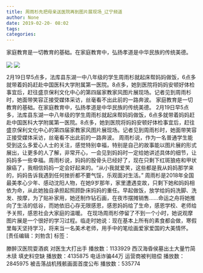 ```yaml
---
title: 周雨杉先把母亲送医院再到图片展现场_辽宁频道
author: None
date: 2019-02-20- 08:02
tags: 
categories: 
---
```

家庭教育是一切教育的基础。在家庭教育中，弘扬孝道是中华民族的传统美德。
<!-- more -->
                
<img align="center" border="0" src="http://p2.ifengimg.com/fck/2019_08/4f0806bb86d77c0_w400_h266.jpg" />
                
<img align="center" border="0" src="http://p2.ifengimg.com/a/2016/0810/204c433878d5cf9size1_w16_h16.png" />
            
2月19日早5点多，法库县东湖一中八年级的学生周雨杉就起床帮妈妈做饭，6点多就带着妈妈赶赴中国医科大学附属第一医院。8点多，她到医院将妈妈安顿好体检事宜后，赶往盛京保利文化中心的第四届家教家风图片展现场。记者见到周雨杉时，她面带笑容正接受媒体采访，丝毫看不出此前的一路奔波。
家庭教育是一切教育的基础。在家庭教育中，弘扬孝道是中华民族的传统美德。
2月19日早5点多，法库县东湖一中八年级的学生周雨杉就起床帮妈妈做饭，6点多就带着妈妈赶赴中国医科大学附属第一医院。8点多，她到医院将妈妈安顿好体检事宜后，赶往盛京保利文化中心的第四届家教家风图片展现场。记者见到周雨杉时，她面带笑容正接受媒体采访，丝毫看不出此前的一路奔波。
周雨杉说，作为一名普通学生能受到这么多爱心人士的关注，感觉特别幸福，特别是自己的故事能以图片展的形式展出，让更多的人了解，非常开心，一会见到妈妈时一定给她讲述具体的细节，让妈妈多一些幸福。周雨杉说，妈妈的股骨头已经好了，现在只剩下红斑狼疮和甲状腺癌了，我相信妈妈一定会好起来的。“从小我就爱笑，这些都是我从妈妈那学来的，妈妈告诉我遇到任何挫折都不要气馁，乐观面对生活。”
周雨杉是2018年全国最美孝心少年、感动沈阳人物，在她9岁那年，家里遭遇变故，只剩下她和妈妈相依为命，从此她独自承担起照顾卧床妈妈的重任。早起做饭，放学给妈妈洗脚、洗发、按摩，为了贴补家用，她还制作钻石画，在夜市摆摊销售……命运之舟将她推向了生活的低谷，而她依旧心存无限感恩，感恩妈妈给了生命，感恩学校、老师给予关照，感恩社会大家庭的温暖。
在现场周雨杉停留了不到一个小时，她说观摩图片展是一个很好的学习过程。临走时她说：现在基本上所有的素食都会做，寒假里每天坚持学习，将来当一名美术老师，用手中的笔绘画爱家爱国的大美情怀。
[责任编辑：刘勃含]
标签：
 
             
滕醉汉医院耍酒疯 对医生大打出手
播放数：1133929
西汉海昏侯墓出土大量竹简木牍 填史料空缺
播放数：4135875
电话诈骗44万 运营商被判赔偿
播放数：2845975
被击落战机残骸画面首度公布
播放数：535774

